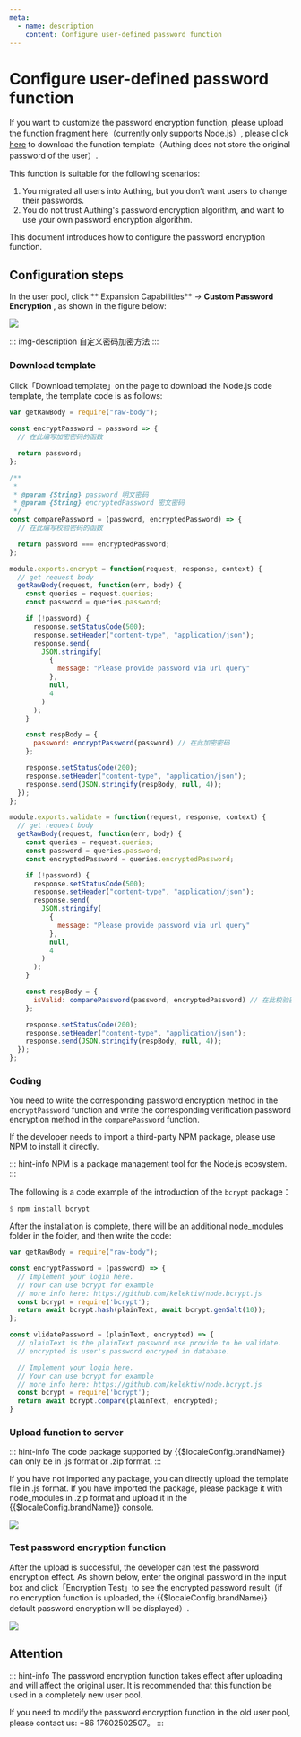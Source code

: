 ```yaml
---
meta:
  - name: description
    content: Configure user-defined password function
---
```


# Configure user-defined password function

<LastUpdated/>

If you want to customize the password encryption function, please upload the function fragment here（currently only supports Node.js）, please click [here](https://core.authing.cn/faas/template/download) to download the function template（Authing does not store the original password of the user）.

This function is suitable for the following scenarios:

1. You migrated all users into Authing, but you don’t want users to change their passwords.
2. You do not trust Authing's password encryption algorithm, and want to use your own password encryption algorithm.

This document introduces how to configure the password encryption function.

## Configuration steps

In the user pool, click ** Expansion Capabilities** -&gt; **Custom Password Encryption** , as shown in the figure below:

![](https://cdn.authing.cn/blog/20200927202818.png)

::: img-description
自定义密码加密方法
:::

### Download template

Click「Download template」on the page to download the Node.js code template, the template code is as follows:

```js
var getRawBody = require("raw-body");

const encryptPassword = password => {
  // 在此编写加密密码的函数

  return password;
};

/**
 *
 * @param {String} password 明文密码
 * @param {String} encryptedPassword 密文密码
 */
const comparePassword = (password, encryptedPassword) => {
  // 在此编写校验密码的函数

  return password === encryptedPassword;
};

module.exports.encrypt = function(request, response, context) {
  // get request body
  getRawBody(request, function(err, body) {
    const queries = request.queries;
    const password = queries.password;

    if (!password) {
      response.setStatusCode(500);
      response.setHeader("content-type", "application/json");
      response.send(
        JSON.stringify(
          {
            message: "Please provide password via url query"
          },
          null,
          4
        )
      );
    }

    const respBody = {
      password: encryptPassword(password) // 在此加密密码
    };

    response.setStatusCode(200);
    response.setHeader("content-type", "application/json");
    response.send(JSON.stringify(respBody, null, 4));
  });
};

module.exports.validate = function(request, response, context) {
  // get request body
  getRawBody(request, function(err, body) {
    const queries = request.queries;
    const password = queries.password;
    const encryptedPassword = queries.encryptedPassword;

    if (!password) {
      response.setStatusCode(500);
      response.setHeader("content-type", "application/json");
      response.send(
        JSON.stringify(
          {
            message: "Please provide password via url query"
          },
          null,
          4
        )
      );
    }

    const respBody = {
      isValid: comparePassword(password, encryptedPassword) // 在此校验密码
    };

    response.setStatusCode(200);
    response.setHeader("content-type", "application/json");
    response.send(JSON.stringify(respBody, null, 4));
  });
};
```

### Coding

You need to write the corresponding password encryption method in the `encryptPassword` function and write the corresponding verification password encryption method in the `comparePassword` function.

If the developer needs to import a third-party NPM package, please use NPM to install it directly.

::: hint-info
NPM is a package management tool for the Node.js ecosystem.
:::

The following is a code example of the introduction of the `bcrypt` package：

```haskell
$ npm install bcrypt
```

After the installation is complete, there will be an additional node_modules folder in the folder, and then write the code:

```js
var getRawBody = require("raw-body");

const encryptPassword = (password) => {
  // Implement your login here.
  // Your can use bcrypt for example
  // more info here: https://github.com/kelektiv/node.bcrypt.js
  const bcrypt = require('bcrypt');
  return await bcrypt.hash(plainText, await bcrypt.genSalt(10));
};

const vlidatePassword = (plainText, encrypted) => {
  // plainText is the plainText password use provide to be validate.
  // encrypted is user's password encryped in database.

  // Implement your login here.
  // Your can use bcrypt for example
  // more info here: https://github.com/kelektiv/node.bcrypt.js
  const bcrypt = require('bcrypt');
  return await bcrypt.compare(plainText, encrypted);
}

```

### Upload function to server

::: hint-info
The code package supported by {{$localeConfig.brandName}} can only be in .js format or .zip format.
:::

If you have not imported any package, you can directly upload the template file in .js format. If you have imported the package, please package it with node_modules in .zip format and upload it in the {{$localeConfig.brandName}} console.

![](https://cdn.authing.cn/blog/image%20%28510%29.png)

### Test password encryption function

After the upload is successful, the developer can test the password encryption effect. As shown below, enter the original password in the input box and click「Encryption Test」to see the encrypted password result（if no encryption function is uploaded, the {{$localeConfig.brandName}} default password encryption will be displayed）.

![](https://cdn.authing.cn/blog/image%20%28529%29.png)

## Attention

::: hint-info
The password encryption function takes effect after uploading and will affect the original user. It is recommended that this function be used in a completely new user pool.

If you need to modify the password encryption function in the old user pool, please contact us: +86 17602502507。
:::
